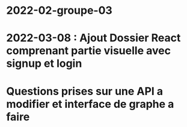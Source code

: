 # 2022-02-groupe-03
# 2022-03-08 : Ajout Dossier React comprenant partie visuelle avec signup et login
# Questions prises sur une API a modifier et interface de graphe a faire